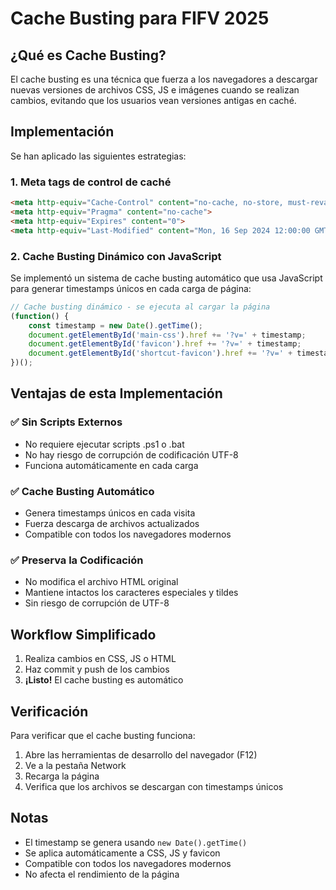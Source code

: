 # Cache Busting para FIFV 2025

## ¿Qué es Cache Busting?

El cache busting es una técnica que fuerza a los navegadores a descargar nuevas versiones de archivos CSS, JS e imágenes cuando se realizan cambios, evitando que los usuarios vean versiones antigas en caché.

## Implementación

Se han aplicado las siguientes estrategias:

### 1. Meta tags de control de caché
```html
<meta http-equiv="Cache-Control" content="no-cache, no-store, must-revalidate">
<meta http-equiv="Pragma" content="no-cache">
<meta http-equiv="Expires" content="0">
<meta http-equiv="Last-Modified" content="Mon, 16 Sep 2024 12:00:00 GMT">
```

### 2. Cache Busting Dinámico con JavaScript
Se implementó un sistema de cache busting automático que usa JavaScript para generar timestamps únicos en cada carga de página:

```javascript
// Cache busting dinámico - se ejecuta al cargar la página
(function() {
    const timestamp = new Date().getTime();
    document.getElementById('main-css').href += '?v=' + timestamp;
    document.getElementById('favicon').href += '?v=' + timestamp;
    document.getElementById('shortcut-favicon').href += '?v=' + timestamp;
})();
```

## Ventajas de esta Implementación

### ✅ **Sin Scripts Externos**
- No requiere ejecutar scripts .ps1 o .bat
- No hay riesgo de corrupción de codificación UTF-8
- Funciona automáticamente en cada carga

### ✅ **Cache Busting Automático**
- Genera timestamps únicos en cada visita
- Fuerza descarga de archivos actualizados
- Compatible con todos los navegadores modernos

### ✅ **Preserva la Codificación**
- No modifica el archivo HTML original
- Mantiene intactos los caracteres especiales y tildes
- Sin riesgo de corrupción de UTF-8

## Workflow Simplificado

1. Realiza cambios en CSS, JS o HTML
2. Haz commit y push de los cambios
3. **¡Listo!** El cache busting es automático

## Verificación

Para verificar que el cache busting funciona:
1. Abre las herramientas de desarrollo del navegador (F12)
2. Ve a la pestaña Network
3. Recarga la página
4. Verifica que los archivos se descargan con timestamps únicos

## Notas

- El timestamp se genera usando `new Date().getTime()`
- Se aplica automáticamente a CSS, JS y favicon
- Compatible con todos los navegadores modernos
- No afecta el rendimiento de la página
